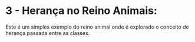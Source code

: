 # 3 - Herança no Reino Animais:

Este é um simples exemplo do reino animal onde é explorado o conceito de herança passada entre as classes.
